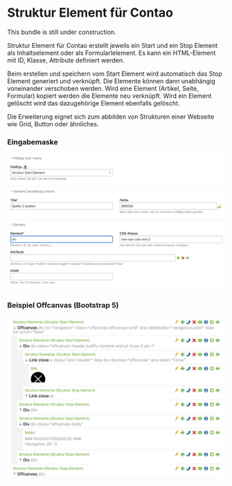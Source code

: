 # Struktur Element für Contao
This bundle is still under construction.

Struktur Element für Contao erstellt jeweils ein Start und ein Stop Element als Inhaltselement oder als Formularlelement. Es kann ein HTML-Element mit ID, Klasse, Attribute definiert werden.

Beim erstellen und speichern vom Start Element wird automatisch das Stop Element generiert und verknüpft. Die Elemente können dann unabhängig voneinander verschoben werden. Wird eine Element (Artikel, Seite, Formular) kopiert werden die Elemente neu verknüpft. Wird ein Element gelöscht wird das dazugehörige Element ebenfalls gelöscht.

Die Erweiterung eignet sich zum abbilden von Strukturen einer Webseite wie Grid, Button oder ähnliches.

### Eingabemaske

![Alt text](docs/structure_start.png?raw=true "struture element start")

### Beispiel Offcanvas (Bootstrap 5)
![Alt text](docs/offcanvas.png?raw=true "offcanvas")


